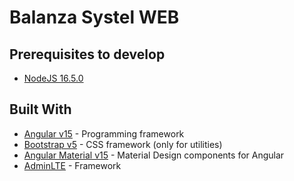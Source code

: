 # Balanza Systel WEB  

## Prerequisites to develop
* [NodeJS 16.5.0](https://nodejs.org/)
   
## Built With
*  [Angular v15](https://angular.io/) - Programming framework
*  [Bootstrap v5](https://getbootstrap.com/) - CSS framework (only for utilities)
*  [Angular Material v15](https://material.angular.io/) - Material Design components for Angular
*  [AdminLTE](https://adminlte.io/) - Framework
